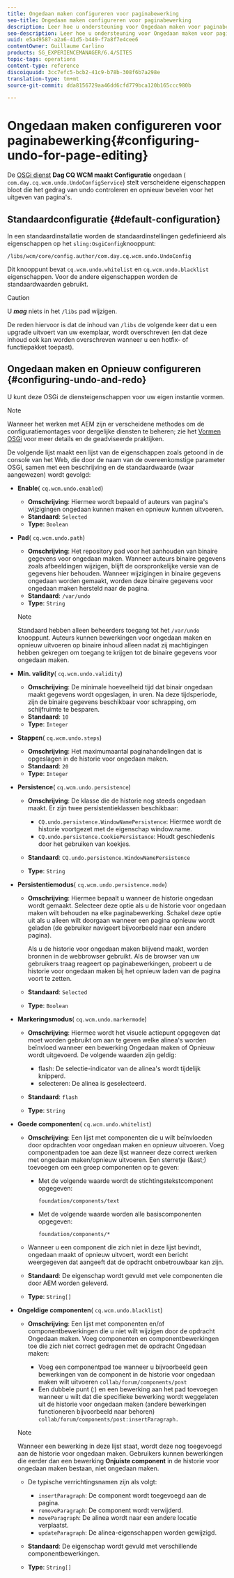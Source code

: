 ```yaml
---
title: Ongedaan maken configureren voor paginabewerking
seo-title: Ongedaan maken configureren voor paginabewerking
description: Leer hoe u ondersteuning voor Ongedaan maken voor paginabewerking in AEM configureert.
seo-description: Leer hoe u ondersteuning voor Ongedaan maken voor paginabewerking in AEM configureert.
uuid: e5a49587-a2a6-41d5-b449-f7a8f7e4cee6
contentOwner: Guillaume Carlino
products: SG_EXPERIENCEMANAGER/6.4/SITES
topic-tags: operations
content-type: reference
discoiquuid: 3cc7efc5-bcb2-41c9-b78b-308f6b7a298e
translation-type: tm+mt
source-git-commit: dda8156729aa46dd6cfd779bca120b165ccc980b

---
```



# Ongedaan maken configureren voor paginabewerking{#configuring-undo-for-page-editing}

De [OSGi dienst](/help/sites-deploying/configuring-osgi.md) **Dag CQ WCM maakt Configuratie** ongedaan ( `com.day.cq.wcm.undo.UndoConfigService`) stelt verscheidene eigenschappen bloot die het gedrag van undo controleren en opnieuw bevelen voor het uitgeven van pagina&#39;s.

## Standaardconfiguratie {#default-configuration}

In een standaardinstallatie worden de standaardinstellingen gedefinieerd als eigenschappen op het `sling:OsgiConfig`knooppunt:

`/libs/wcm/core/config.author/com.day.cq.wcm.undo.UndoConfig`

Dit knooppunt bevat `cq.wcm.undo.whitelist` en `cq.wcm.undo.blacklist` eigenschappen. Voor de andere eigenschappen worden de standaardwaarden gebruikt.

>[!CAUTION]
>
>U ***mag*** niets in het `/libs` pad wijzigen.
>
>De reden hiervoor is dat de inhoud van `/libs` de volgende keer dat u een upgrade uitvoert van uw exemplaar, wordt overschreven (en dat deze inhoud ook kan worden overschreven wanneer u een hotfix- of functiepakket toepast).

## Ongedaan maken en Opnieuw configureren {#configuring-undo-and-redo}

U kunt deze OSGi de diensteigenschappen voor uw eigen instantie vormen.

>[!NOTE]
>
>Wanneer het werken met AEM zijn er verscheidene methodes om de configuratiemontages voor dergelijke diensten te beheren; zie het [Vormen OSGi](/help/sites-deploying/configuring-osgi.md) voor meer details en de geadviseerde praktijken.

De volgende lijst maakt een lijst van de eigenschappen zoals getoond in de console van het Web, die door de naam van de overeenkomstige parameter OSGi, samen met een beschrijving en de standaardwaarde (waar aangewezen) wordt gevolgd:

* **Enable**( `cq.wcm.undo.enabled`)

   * **Omschrijving**: Hiermee wordt bepaald of auteurs van pagina&#39;s wijzigingen ongedaan kunnen maken en opnieuw kunnen uitvoeren.
   * **Standaard**: `Selected`
   * **Type**: `Boolean`

* **Pad**( `cq.wcm.undo.path`)

   * **Omschrijving**: Het repository pad voor het aanhouden van binaire gegevens voor ongedaan maken. Wanneer auteurs binaire gegevens zoals afbeeldingen wijzigen, blijft de oorspronkelijke versie van de gegevens hier behouden. Wanneer wijzigingen in binaire gegevens ongedaan worden gemaakt, worden deze binaire gegevens voor ongedaan maken hersteld naar de pagina.
   * **Standaard**: `/var/undo`
   * **Type**: `String`
   >[!NOTE]
   >
   >Standaard hebben alleen beheerders toegang tot het `/var/undo` knooppunt. Auteurs kunnen bewerkingen voor ongedaan maken en opnieuw uitvoeren op binaire inhoud alleen nadat zij machtigingen hebben gekregen om toegang te krijgen tot de binaire gegevens voor ongedaan maken.

* **Min. validity**( `cq.wcm.undo.validity`)

   * **Omschrijving**: De minimale hoeveelheid tijd dat binair ongedaan maakt gegevens wordt opgeslagen, in uren. Na deze tijdsperiode, zijn de binaire gegevens beschikbaar voor schrapping, om schijfruimte te besparen.
   * **Standaard**: `10`
   * **Type**: `Integer`

* **Stappen**( `cq.wcm.undo.steps`)

   * **Omschrijving**: Het maximumaantal paginahandelingen dat is opgeslagen in de historie voor ongedaan maken.
   * **Standaard**: `20`
   * **Type**: `Integer`

* **Persistence**( `cq.wcm.undo.persistence`)

   * **Omschrijving**: De klasse die de historie nog steeds ongedaan maakt. Er zijn twee persistentieklassen beschikbaar:

      * `CQ.undo.persistence.WindowNamePersistence`: Hiermee wordt de historie voortgezet met de eigenschap window.name.
      * `CQ.undo.persistence.CookiePersistance`: Houdt geschiedenis door het gebruiken van koekjes.
   * **Standaard**: `CQ.undo.persistence.WindowNamePersistence`
   * **Type**: `String`


* **Persistentiemodus**( `cq.wcm.undo.persistence.mode`)

   * **Omschrijving**: Hiermee bepaalt u wanneer de historie ongedaan wordt gemaakt. Selecteer deze optie als u de historie voor ongedaan maken wilt behouden na elke paginabewerking. Schakel deze optie uit als u alleen wilt doorgaan wanneer een pagina opnieuw wordt geladen (de gebruiker navigeert bijvoorbeeld naar een andere pagina).

      Als u de historie voor ongedaan maken blijvend maakt, worden bronnen in de webbrowser gebruikt. Als de browser van uw gebruikers traag reageert op paginabewerkingen, probeert u de historie voor ongedaan maken bij het opnieuw laden van de pagina voort te zetten.

   * **Standaard**: `Selected`
   * **Type**: `Boolean`

* **Markeringsmodus**( `cq.wcm.undo.markermode`)

   * **Omschrijving**: Hiermee wordt het visuele actiepunt opgegeven dat moet worden gebruikt om aan te geven welke alinea&#39;s worden beïnvloed wanneer een bewerking Ongedaan maken of Opnieuw wordt uitgevoerd. De volgende waarden zijn geldig:

      * flash: De selectie-indicator van de alinea&#39;s wordt tijdelijk knipperd.
      *  selecteren: De alinea is geselecteerd.
   * **Standaard**: `flash`
   * **Type**: `String`


* **Goede componenten**( `cq.wcm.undo.whitelist`)

   * **Omschrijving**: Een lijst met componenten die u wilt beïnvloeden door opdrachten voor ongedaan maken en opnieuw uitvoeren. Voeg componentpaden toe aan deze lijst wanneer deze correct werken met ongedaan maken/opnieuw uitvoeren. Een sterretje (&amp;ast;) toevoegen om een groep componenten op te geven:

      * Met de volgende waarde wordt de stichtingstekstcomponent opgegeven:

         `foundation/components/text`

      * Met de volgende waarde worden alle basiscomponenten opgegeven:

         `foundation/components/*`
   * Wanneer u een component die zich niet in deze lijst bevindt, ongedaan maakt of opnieuw uitvoert, wordt een bericht weergegeven dat aangeeft dat de opdracht onbetrouwbaar kan zijn.

   * **Standaard**: De eigenschap wordt gevuld met vele componenten die door AEM worden geleverd.
   * **Type**: `String[]`


* **Ongeldige componenten**( `cq.wcm.undo.blacklist`)

   * **Omschrijving**: Een lijst met componenten en/of componentbewerkingen die u niet wilt wijzigen door de opdracht Ongedaan maken. Voeg componenten en componentbewerkingen toe die zich niet correct gedragen met de opdracht Ongedaan maken:

      * Voeg een componentpad toe wanneer u bijvoorbeeld geen bewerkingen van de component in de historie voor ongedaan maken wilt uitvoeren `collab/forum/components/post`
      * Een dubbele punt (:) en een bewerking aan het pad toevoegen wanneer u wilt dat die specifieke bewerking wordt weggelaten uit de historie voor ongedaan maken (andere bewerkingen functioneren bijvoorbeeld naar behoren) `collab/forum/components/post:insertParagraph.`
   >[!NOTE]
   >
   >Wanneer een bewerking in deze lijst staat, wordt deze nog toegevoegd aan de historie voor ongedaan maken. Gebruikers kunnen bewerkingen die eerder dan een bewerking **Onjuiste component** in de historie voor ongedaan maken bestaan, niet ongedaan maken.

   * De typische verrichtingsnamen zijn als volgt:

      * `insertParagraph`: De component wordt toegevoegd aan de pagina.
      * `removeParagraph`: De component wordt verwijderd.
      * `moveParagraph`: De alinea wordt naar een andere locatie verplaatst.
      * `updateParagraph`: De alinea-eigenschappen worden gewijzigd.
   * **Standaard**: De eigenschap wordt gevuld met verschillende componentbewerkingen.
   * **Type**: `String[]`




